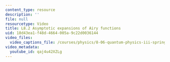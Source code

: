 ```yaml
---
content_type: resource
description: ''
file: null
resourcetype: Video
title: L8.2 Asymptotic expansions of Airy functions
uid: 18d43ea1-f48d-4664-005a-9c22d0036144
video_files:
  video_captions_file: /courses/physics/8-06-quantum-physics-iii-spring-2018/video-lectures/time-independent-perturbation-theory/L8-2/qaj4u42XZLg.vtt
video_metadata:
  youtube_id: qaj4u42XZLg
---
```

